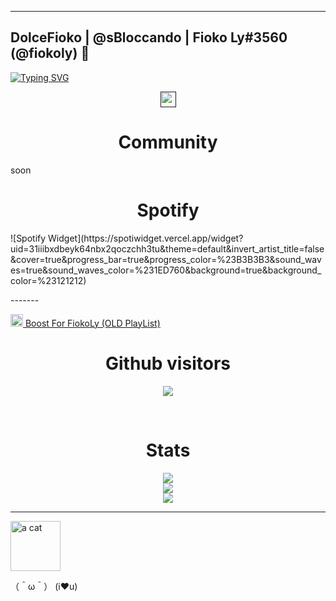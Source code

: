 <hr>

## DolceFioko | @sBloccando | Fioko Ly#3560 (@fiokoly) 👋


<a align=center href="web.telegram.org/@sBloccando">[![Typing SVG](https://readme-typing-svg.herokuapp.com?font=Josefin+Sans&pause=1000&width=435&lines=Discord%3A+Fioko%233560;Telegram%3A+%40sBloccando;Twitter%3A+%40controllavo;What+u+want%3F;Need+help%3F+Write+me+on+socials;I%E2%99%A5u)](https://git.io/typing-svg)</a>

<div align=center>
<a href=""><img src="https://alessandrobasi.altervista.org/archivio/habbotext/text/generate.php?str=fioko&font=14" height=25></a>
<!-- <a href=""><img src="https://alessandrobasi.altervista.org/archivio/habbotext/text/generate.php?str=fyour_test_here&font=14" height=25></a>-->
</div>
  
<h1 align=center><b>Community</b></h1>

<p> soon </p>

<h1 align=center><b>Spotify</b></h1>
![Spotify Widget](https://spotiwidget.vercel.app/widget?uid=31iiibxdbeyk64nbx2qoczchh3tu&theme=default&invert_artist_title=false&cover=true&progress_bar=true&progress_color=%23B3B3B3&sound_waves=true&sound_waves_color=%231ED760&background=true&background_color=%23121212)
<p>-------</p>
<a href="https://adfoc.us/8003411">
 <img src="https://png2.cleanpng.com/sh/314aa9ee24c5c7dd14d09b5909bed983/L0KzQYm3WMA0N6pokZH0aYP2gLBuTfNtcaEyeeR9LXPyfcH8lPVzNZpoh9D8LYfygr3rTgdqbJYyj9drLYPzgrr7hb1qdqVqReV5b4Tsdsq0ifNwdl5ritduLXBpPcT2gBlidF5yfdZyYT3kfcG0jP9od6Qygds2Zj24coe7gsc1PZZqUapqMT60QYG6U8E0OmI6S6U8Mke0R4SCV8c0NqFzf3==/kisspng-clip-art-computer-icons-world-wide-web-sprite-inte-spotify-icon-free-of-social-media-amp-logos-ii-f-5b64b745ee98a1.1103313215333271739773.png" alt="Image of the Logo of The company of Spotify" width="20"> Boost For FiokoLy (OLD PlayList)
</a>

<h1 align=center><b>Github visitors</b></h1>
<p align=center><img src="https://profile-counter.glitch.me/DolceJ0Lly/count.svg"></p><br>
<!--<img src="https://komarev.com/ghpvc/?username=Username"><br>-->
  
<div align=center>
<h1 align=center><b>Stats</b></h1>
<img src="https://github-readme-stats.vercel.app/api/top-langs/?username=DolceJ0Lly&theme=blue-green"><br>
<img src="https://github-readme-stats.vercel.app/api?username=DolceJ0Lly&show_icons=true&title_color=ffffff&icon_color=bb2acf&text_color=daf7dc&bg_color=151515"><br>
<img src="http://github-readme-streak-stats.herokuapp.com?user=DolceJ0Lly&theme=dark&date_format=j%20M%5B%20Y%5D&currStreakNum=EEFCFF&background=000000&stroke=0105DD&border=FFFFFF&ring=0A0DDD&fire=FFFFFF&sideNums=A781DD&currStreakLabel=50D2DD&sideLabels=5983DD&dates=FFFFFF"><br>
</div>

<hr>

<img src="https://camo.githubusercontent.com/be37cdc8f930300096c506ad4574eaae977c48fbb2705cfcb92f4eeab8282c7a/68747470733a2f2f6d656469612e67697068792e636f6d2f6d656469612f56674344417a634b767352364f4d307557672f67697068792e676966" alt="a cat" width="80"></img>


（＾ω＾） (i❤u)
